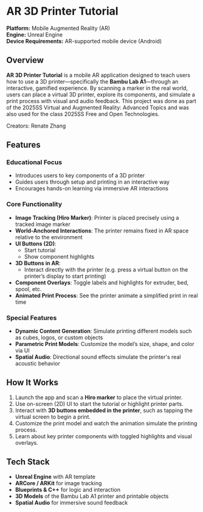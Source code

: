 # AR 3D Printer Tutorial

**Platform:** Mobile Augmented Reality (AR)  
**Engine:** Unreal Engine  
**Device Requirements:** AR-supported mobile device (Android)

## Overview

**AR 3D Printer Tutorial** is a mobile AR application designed to teach users how to use a 3D printer—specifically the **Bambu Lab A1**—through an interactive, gamified experience. By scanning a marker in the real world, users can place a virtual 3D printer, explore its components, and simulate a print process with visual and audio feedback. This project was done as part of the 2025SS Virtual and Augmented Reality: Advanced Topics and was also used for the class 2025SS Free and Open Technologies.

Creators: Renate Zhang

## Features

### Educational Focus
- Introduces users to key components of a 3D printer
- Guides users through setup and printing in an interactive way
- Encourages hands-on learning via immersive AR interactions

### Core Functionality

- **Image Tracking (Hiro Marker)**: Printer is placed precisely using a tracked image marker
- **World-Anchored Interactions**: The printer remains fixed in AR space relative to the environment
- **UI Buttons (2D)**:
  - Start tutorial
  - Show component highlights
- **3D Buttons in AR**:
  - Interact directly with the printer (e.g. press a virtual button on the printer’s display to start printing)
- **Component Overlays**: Toggle labels and highlights for extruder, bed, spool, etc.
- **Animated Print Process**: See the printer animate a simplified print in real time

### Special Features

- **Dynamic Content Generation**: Simulate printing different models such as cubes, logos, or custom objects
- **Parametric Print Models**: Customize the model’s size, shape, and color via UI
- **Spatial Audio**: Directional sound effects simulate the printer's real acoustic behavior

## How It Works

1. Launch the app and scan a **Hiro marker** to place the virtual printer.
2. Use on-screen (2D) UI to start the tutorial or highlight printer parts.
3. Interact with **3D buttons embedded in the printer**, such as tapping the virtual screen to begin a print.
4. Customize the print model and watch the animation simulate the printing process.
5. Learn about key printer components with toggled highlights and visual overlays.

## Tech Stack

- **Unreal Engine** with AR template
- **ARCore / ARKit** for image tracking
- **Blueprints & C++** for logic and interaction
- **3D Models** of the Bambu Lab A1 printer and printable objects
- **Spatial Audio** for immersive sound feedback


